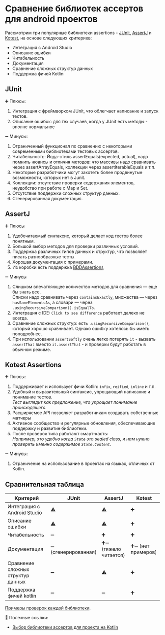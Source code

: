 # Сравнение библиотек ассертов для android проектов

Рассмотрим три популярные библиотеки assertions - [JUnit][junit_radar], [AssertJ][assertj_radar] и [Kotest][kotest_radar], на основе следующих критериев:

- Интеграция с Android Studio
- Описание ошибки
- Читабельность
- Документация
- Cравнение сложных структур данных
- Поддержка фичей Kotlin

## JUnit

➕ Плюсы:

1. Интеграция с фреймворком JUnit, что облегчает написание и запуск тестов.
2. Описание ошибок: для тех случаев, когда у JUnit есть методы - вполне нормальное

➖ Минусы:

1. Ограниченный функционал по сравнению с некоторыми современными библиотеками тестовых ассертов.
2. Читабельность: Йода-стиль assertEquals(expected, actual), надо помнить нюансы и отличия методов: что массивы надо сравнивать через assertArrayEquals, коллекции через assertIterableEquals и т.п.
3. Некоторые разработчики могут захотеть более продвинутые возможности, которых нет в Junit.
4. Коллекции: отсутствие проверки содержания элементов, неудобство при работе с Map и Set.
5. Отсутствие поддержки сложных структур данных.
6. Сгенерированная документация.

## AssertJ

➕ Плюсы

1. Удобочитаемый синтаксис, который делает код тестов более понятным.
2. Большой выбор методов для проверки различных условий.
3. Поддержка различных типов данных и структур, что позволяет писать разнообразные тесты.
4. Хорошая документация с примерами.
5. Из коробки есть поддержка [BDDAssertions][bbdassertions]

➖ Минусы

1. Слишком впечатляющее количество методов для сравнения — еще бы знать все.  
   Списки надо сравнивать через `containsExactly`, множества — через `hasSameElementsAs`, а словари — через `.usingRecursiveComparison().isEqualTo`.  
2. Интеграция с IDE: `Click to see difference` работает далеко не всегда.
3. Сравнение сложных структур: есть `.usingRecursiveComparison()`, который хорошо сравнивает. Однако ошибку хотелось бы иметь поподробнее.
4. При использовании `assertSoftly` очень легко потерять `it` - вызвать `assertThat` вместо `it.assertThat` - и проверки будут работать в обычном режиме.

## Kotest Assertions

➕ Плюсы:

1. Поддерживает и использует фичи Kotlin: `infix`, `reified`, `inline` и т.п.
2. Удобный и выразительный синтаксис, упрощающий написание и понимание тестов.  
   _Тест выглядит как предложение, что упрощает понимание происходящего._
3. Расширяемое API позволяет разработчикам создавать собственные матчеры
4. Активное сообщество и регулярные обновления, обеспечивающие поддержку и развитие библиотеки.
5. После проверок типа работают смарт-касты  
   _Например, это удобно когда `State` это sealed class, и нам нужно проверить именно содержимое `State.Content`._

➖ Минусы:

1. Ограничение на использование в проектах на языках, отличных от Kotlin.

## Сравнительная таблица

| Критерий                          | JUnit                | AssertJ                | Kotest              |
|-----------------------------------|----------------------|------------------------|---------------------|
| Интеграция с Android Studio       | ⚠️                   | ⚠️                     | ➕                  |
| Описание ошибки                   | ⚠️                   | ⚠️                     | ➕                  |
| Читабельность                     | ➖                   | ➕                     | ➕                  |
| Документация                      | ➖ (сгенерированная) | ➕➖ (тяжело читается) | ➕➖ (нет примеров) |
| Cравнение сложных структур данных | ➖                   | ⚠️                     | ➕                  |
| Поддержка фичей kotlin            | ➖                   | ➖                     | ➕                  |

[Примеры проверок каждой библиотеки][asserts_compare].

📝 Полезные ссылки:

- [Выбор библиотеки ассертов для проекта на Kotlin](https://habr.com/ru/articles/510206/)

<!-- Links -->
[assertj_radar]: https://redmadrobot.github.io/techradar-android/libraries/assertj/
[kotest_radar]: https://redmadrobot.github.io/techradar-android/libraries/kotest-assertion/
[junit_radar]: https://redmadrobot.github.io/techradar-android/libraries/junit-assertion/
[asserts_compare]: https://github.com/RedMadRobot/techradar-android/blob/cb74ae5717440f6d71e3e52ae5caf34ac2b1a0c6/public/snippets/assertions/assertj_kotest_compare.kt
[bbdassertions]: https://joel-costigliola.github.io/assertj/core/api/org/assertj/core/api/BDDAssertions.html